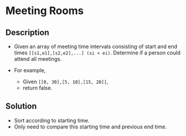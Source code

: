 # Meeting Rooms

## Description 

* Given an array of meeting time intervals consisting of
  start and end times `[[s1,e1],[s2,e2],...] (si < ei)`.
  Determine if a person could attend all meetings.

* For example,
  * Given `[[0, 30],[5, 10],[15, 20]]`,
  * return false. 

## Solution

* Sort according to starting time.
* Only need to compare this starting time and previous end time.
